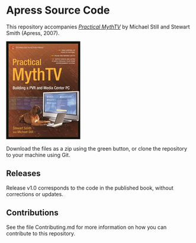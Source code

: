 # Apress Source Code

This repository accompanies [*Practical MythTV*](http://www.apress.com/9781590597798) by Michael Still and Stewart Smith (Apress, 2007).

![Cover image](9781590597798.jpg)

Download the files as a zip using the green button, or clone the repository to your machine using Git.

## Releases

Release v1.0 corresponds to the code in the published book, without corrections or updates.

## Contributions

See the file Contributing.md for more information on how you can contribute to this repository.
